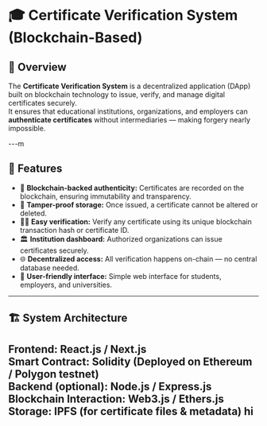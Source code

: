 # 🎓 Certificate Verification System (Blockchain-Based)

## 🧩 Overview
The **Certificate Verification System** is a decentralized application (DApp) built on blockchain technology to issue, verify, and manage digital certificates securely.  
It ensures that educational institutions, organizations, and employers can **authenticate certificates** without intermediaries — making forgery nearly impossible.

---m

## 🚀 Features
- 🔐 **Blockchain-backed authenticity:** Certificates are recorded on the blockchain, ensuring immutability and transparency.  
- 🪪 **Tamper-proof storage:** Once issued, a certificate cannot be altered or deleted.  
- 👩‍🎓 **Easy verification:** Verify any certificate using its unique blockchain transaction hash or certificate ID.  
- 🏛️ **Institution dashboard:** Authorized organizations can issue certificates securely.  
- 🌐 **Decentralized access:** All verification happens on-chain — no central database needed.  
- 📄 **User-friendly interface:** Simple web interface for students, employers, and universities.

---

## 🏗️ System Architecture
**Frontend:** React.js / Next.js  
**Smart Contract:** Solidity (Deployed on Ethereum / Polygon testnet)  
**Backend (optional):** Node.js / Express.js  
**Blockchain Interaction:** Web3.js / Ethers.js  
**Storage:** IPFS (for certificate files & metadata)
hi
---
